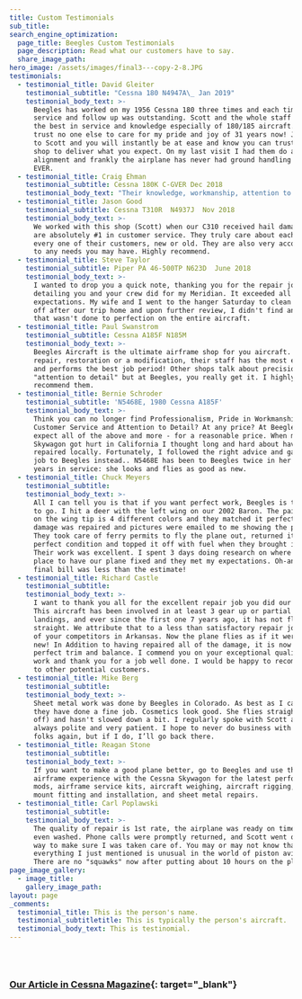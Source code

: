 ```yaml
---
title: Custom Testimonials
sub_title:
search_engine_optimization:
  page_title: Beegles Custom Testimonials
  page_description: Read what our customers have to say.
  share_image_path:
hero_image: /assets/images/final3---copy-2-8.JPG
testimonials:
  - testimonial_title: David Gleiter
    testimonial_subtitle: "Cessna 180 N4947A\_ Jan 2019"
    testimonial_body_text: >-
      Beegles has worked on my 1956 Cessna 180 three times and each time their
      service and follow up was outstanding. Scott and the whole staff represent
      the best in service and knowledge especially of 180/185 aircraft. I would
      trust no one else to care for my pride and joy of 31 years now! Just talk
      to Scott and you will instantly be at ease and know you can trust this
      shop to deliver what you expect. On my last visit I had them do a gear
      alignment and frankly the airplane has never had ground handling this good
      EVER.
  - testimonial_title: Craig Ehman
    testimonial_subtitle: Cessna 180K C-GVER Dec 2018
    testimonial_body_text: "Their knowledge, workmanship, attention to detail, and quality control are exceptional and second to none! Extremely high standards combined with decades of collective knowledge ensure that they do it right every time. This has made it a very pleasant and enjoyable experience for me over the multiple times that they have worked on my airplane.\_\n\nTheir customer service is over the top!"
  - testimonial_title: Jason Good
    testimonial_subtitle: Cessna T310R  N4937J  Nov 2018
    testimonial_body_text: >-
      We worked with this shop (Scott) when our C310 received hail damage. They
      are absolutely #1 in customer service. They truly care about each and
      every one of their customers, new or old. They are also very accommodating
      to any needs you may have. Highly recommend.
  - testimonial_title: Steve Taylor
    testimonial_subtitle: Piper PA 46-500TP N623D  June 2018
    testimonial_body_text: >-
      I wanted to drop you a quick note, thanking you for the repair job and
      detailing you and your crew did for my Meridian. It exceeded all my
      expectations. My wife and I went to the hanger Saturday to clean the bugs
      off after our trip home and upon further review, I didn't find anything
      that wasn't done to perfection on the entire aircraft.
  - testimonial_title: Paul Swanstrom
    testimonial_subtitle: Cessna A185F N185M
    testimonial_body_text: >-
      Beegles Aircraft is the ultimate airframe shop for you aircraft. Be it
      repair, restoration or a modification, their staff has the most experience
      and performs the best job period! Other shops talk about precision and/or
      "attention to detail" but at Beegles, you really get it. I highly
      recommend them.
  - testimonial_title: Bernie Schroder
    testimonial_subtitle: 'N5468E, 1980 Cessna A185F'
    testimonial_body_text: >-
      Think you can no longer find Professionalism, Pride in Workmanship, Great
      Customer Service and Attention to Detail? At any price? At Beegles you can
      expect all of the above and more - for a reasonable price. When my
      Skywagon got hurt in California I thought long and hard about having it
      repaired locally. Fortunately, I followed the right advice and gave the
      job to Beegles instead.. N5468E has been to Beegles twice in her 26-some
      years in service: she looks and flies as good as new.
  - testimonial_title: Chuck Meyers
    testimonial_subtitle:
    testimonial_body_text: >-
      All I can tell you is that if you want perfect work, Beegles is the place
      to go. I hit a deer with the left wing on our 2002 Baron. The paint scheme
      on the wing tip is 4 different colors and they matched it perfectly. The
      damage was repaired and pictures were emailed to me showing the progress.
      They took care of ferry permits to fly the plane out, returned it in
      perfect condition and topped it off with fuel when they brought it back.
      Their work was excellent. I spent 3 days doing research on where the best
      place to have our plane fixed and they met my expectations. Oh-and the
      final bill was less than the estimate!
  - testimonial_title: Richard Castle
    testimonial_subtitle:
    testimonial_body_text: >-
      I want to thank you all for the excellent repair job you did our Baron,
      This aircraft has been involved in at least 3 gear up or partial gear up
      landings, and ever since the first one 7 years ago, it has not flown
      straight. We attribute that to a less than satisfactory repair job by one
      of your competitors in Arkansas. Now the plane flies as if it were brand
      new! In Addition to having repaired all of the damage, it is now in
      perfect trim and balance. I commend you on your exceptional quality of
      work and thank you for a job well done. I would be happy to recommend you
      to other potential customers.
  - testimonial_title: Mike Berg
    testimonial_subtitle:
    testimonial_body_text: >-
      Sheet metal work was done by Beegles in Colorado. As best as I can tell,
      they have done a fine job. Cosmetics look good. She flies straight (hands
      off) and hasn't slowed down a bit. I regularly spoke with Scott and he was
      always polite and very patient. I hope to never do business with these
      folks again, but if I do, I’ll go back there.
  - testimonial_title: Reagan Stone
    testimonial_subtitle:
    testimonial_body_text: >-
      If you want to make a good plane better, go to Beegles and use their
      airframe experience with the Cessna Skywagon for the latest performance
      mods, airframe service kits, aircraft weighing, aircraft rigging, engine
      mount fitting and installation, and sheet metal repairs.
  - testimonial_title: Carl Poplawski
    testimonial_subtitle:
    testimonial_body_text: >-
      The quality of repair is 1st rate, the airplane was ready on time and was
      even washed. Phone calls were promptly returned, and Scott went out of his
      way to make sure I was taken care of. You may or may not know that
      everything I just mentioned is unusual in the world of piston aviation!
      There are no "squawks" now after putting about 10 hours on the plane.
page_image_gallery:
  - image_title:
    gallery_image_path:
layout: page
_comments:
  testimonial_title: This is the person's name.
  testimonial_subtitletitle: This is typically the person's aircraft.
  testimonial_body_text: This is testinomial.
---
```


### &nbsp;

### [Our Article in Cessna Magazine](http://viewer.zmags.com/publication/9128d279#/9128d279/36){: target="_blank"}

&nbsp;